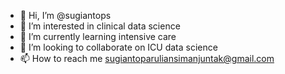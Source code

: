 - 👋 Hi, I’m @sugiantops
- 👀 I’m interested in clinical data science
- 🌱 I’m currently learning intensive care
- 💞️ I’m looking to collaborate on ICU data science
- 📫 How to reach me sugiantoparuliansimanjuntak@gmail.com

<!---
sugiantops/sugiantops is a ✨ special ✨ repository because its `README.md` (this file) appears on your GitHub profile.
You can click the Preview link to take a look at your changes.
--->
